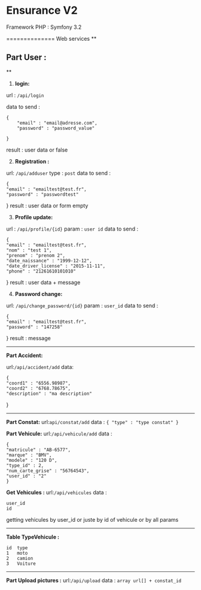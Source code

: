 Ensurance V2
=========================
Framework PHP : Symfony 3.2


==============
Web services
**

Part User :
-----------

**

 1. **login:**

url : `/api/login`

data to send :

    {
    	"email" : "email@adresse.com",
    	"password" : "password_value"
    	
    }
result : user data or false

 2. **Registration :**

url: `/api/adduser`
type : `post`
data to send :

    {
	"email" : "emailtest@test.fr",
	"password" : "passwordtest"
}
result : user data or form empty

 3. **Profile update:**

url : `/api/profile/{id}`
param : `user id`
data to send :

    {
	"email" : "emailtest@test.fr",
	"nom" : "test 1",
	"prenom" : "prenom 2",
	"date_naissance" : "1999-12-12",
	"date_driver_license" : "2015-11-11",
	"phone" : "21261610101010"
	
}
result : user data + message 

 4. **Password change:**

url: `/api/change_password/{id}`
param : `user_id`
data to send :

    {
	"email" : "emailtest@test.fr",
	"password" : "147258"
	
}
result : message


----------

**Part Accident:**

url:`/api/accident/add`
data:

    {
	"coord1" : "6556.98987",
	"coord2" : "6768.78675",
	"description" : "ma description"
}


----------


**Part Constat:**
url:`api/constat/add`
data : `{
	"type" : "type constat"
}`

**Part Vehicule:**
url:`/api/vehicule/add`
data : 

    {
	"matricule" : "AB-6577",
	"marque" : "BMV",
	"modele" : "120 D",
	"type_id" : 2,
	"num_carte_grise" : "56764543",
	"user_id" : "2"
	}
	
**Get Vehicules :**
url:`/api/vehicules`
data : 

    user_id
    id
   getting vehicules by user_id or juste by id of vehicule or by all params


----------


**Table TypeVehicule :**

    id	type
	1	moto
	2	camion
	3	Voiture


----------


**Part Upload pictures :**
url:`/api/upload`
data : `array url[] + constat_id`



